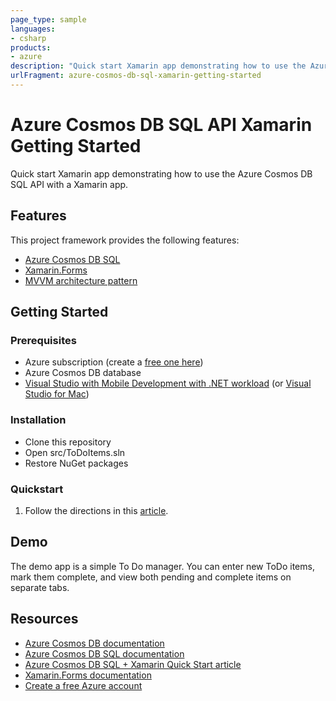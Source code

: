 ```yaml
---
page_type: sample
languages:
- csharp
products:
- azure
description: "Quick start Xamarin app demonstrating how to use the Azure Cosmos DB SQL API with a Xamarin app."
urlFragment: azure-cosmos-db-sql-xamarin-getting-started
---
```


# Azure Cosmos DB SQL API Xamarin Getting Started

Quick start Xamarin app demonstrating how to use the Azure Cosmos DB SQL API with a Xamarin app.

## Features

This project framework provides the following features:

* [Azure Cosmos DB SQL](https://msou.co/bi3)
* [Xamarin.Forms](https://msou.co/bi6)
* [MVVM architecture pattern](https://msou.co/bi7)

## Getting Started

### Prerequisites

* Azure subscription (create a [free one here](https://msou.co/bi5))
* Azure Cosmos DB database
* [Visual Studio with Mobile Development with .NET workload](https://msou.co/bi8) (or [Visual Studio for Mac](https://msou.co/bi9))

### Installation

* Clone this repository
* Open src/ToDoItems.sln
* Restore NuGet packages

### Quickstart

1. Follow the directions in this [article](https://msou.co/bi4).

## Demo

The demo app is a simple To Do manager. You can enter new ToDo items, mark them complete, and view both pending and complete items on separate tabs.

## Resources

* [Azure Cosmos DB documentation](https://msou.co/bi2)
* [Azure Cosmos DB SQL documentation](https://msou.co/bi3)
* [Azure Cosmos DB SQL + Xamarin Quick Start article](https://msou.co/bi4)
* [Xamarin.Forms documentation](https://msou.co/bi6)
* [Create a free Azure account](https://msou.co/bi5)
